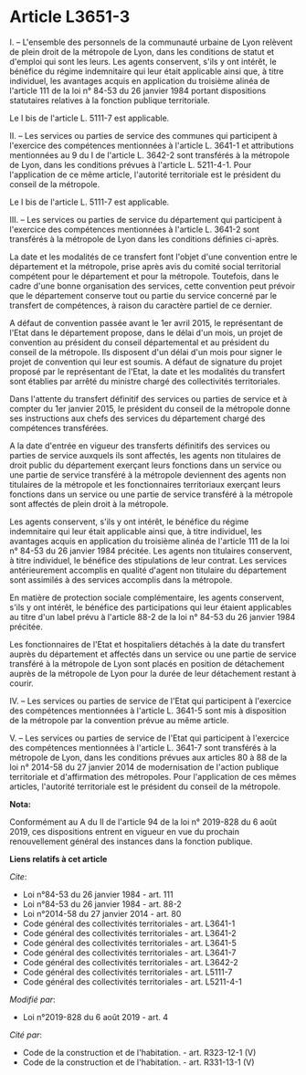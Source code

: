 # Article L3651-3

I. – L'ensemble des personnels de la communauté urbaine de Lyon relèvent de plein droit de la métropole de Lyon, dans les
conditions de statut et d'emploi qui sont les leurs. Les agents conservent, s'ils y ont intérêt, le bénéfice du régime
indemnitaire qui leur était applicable ainsi que, à titre individuel, les avantages acquis en application du troisième alinéa
de l'article 111 de la loi n° 84-53 du 26 janvier 1984 portant dispositions statutaires relatives à la fonction publique
territoriale.

Le I bis de l'article L. 5111-7 est applicable.

II. – Les services ou parties de service des communes qui participent à l'exercice des compétences mentionnées à l'article L.
3641-1 et attributions mentionnées au 9 du I de l'article L. 3642-2 sont transférés à la métropole de Lyon, dans les
conditions prévues à l'article L. 5211-4-1. Pour l'application de ce même article, l'autorité territoriale est le président
du conseil de la métropole.

Le I bis de l'article L. 5111-7 est applicable.

III. – Les services ou parties de service du département qui participent à l'exercice des compétences mentionnées à l'article
L. 3641-2 sont transférés à la métropole de Lyon dans les conditions définies ci-après.

La date et les modalités de ce transfert font l'objet d'une convention entre le département et la métropole, prise après avis
du comité social territorial compétent pour le département et pour la métropole. Toutefois, dans le cadre d'une bonne
organisation des services, cette convention peut prévoir que le département conserve tout ou partie du service concerné par
le transfert de compétences, à raison du caractère partiel de ce dernier.

A défaut de convention passée avant le 1er avril 2015, le représentant de l'Etat dans le département propose, dans le délai
d'un mois, un projet de convention au président du conseil départemental et au président du conseil de la métropole. Ils
disposent d'un délai d'un mois pour signer le projet de convention qui leur est soumis. A défaut de signature du projet
proposé par le représentant de l'Etat, la date et les modalités du transfert sont établies par arrêté du ministre chargé des
collectivités territoriales.

Dans l'attente du transfert définitif des services ou parties de service et à compter du 1er janvier 2015, le président du
conseil de la métropole donne ses instructions aux chefs des services du département chargé des compétences transférées.

A la date d'entrée en vigueur des transferts définitifs des services ou parties de service auxquels ils sont affectés, les
agents non titulaires de droit public du département exerçant leurs fonctions dans un service ou une partie de service
transféré à la métropole deviennent des agents non titulaires de la métropole et les fonctionnaires territoriaux exerçant
leurs fonctions dans un service ou une partie de service transféré à la métropole sont affectés de plein droit à la
métropole.

Les agents conservent, s'ils y ont intérêt, le bénéfice du régime indemnitaire qui leur était applicable ainsi que, à titre
individuel, les avantages acquis en application du troisième alinéa de l'article 111 de la loi n° 84-53 du 26 janvier 1984
précitée. Les agents non titulaires conservent, à titre individuel, le bénéfice des stipulations de leur contrat. Les
services antérieurement accomplis en qualité d'agent non titulaire du département sont assimilés à des services accomplis
dans la métropole.

En matière de protection sociale complémentaire, les agents conservent, s'ils y ont intérêt, le bénéfice des participations
qui leur étaient applicables au titre d'un label prévu à l'article 88-2 de la loi n° 84-53 du 26 janvier 1984 précitée.

Les fonctionnaires de l'Etat et hospitaliers détachés à la date du transfert auprès du département et affectés dans un
service ou une partie de service transféré à la métropole de Lyon sont placés en position de détachement auprès de la
métropole de Lyon pour la durée de leur détachement restant à courir.

IV. – Les services ou parties de service de l'Etat qui participent à l'exercice des compétences mentionnées à l'article L.
3641-5 sont mis à disposition de la métropole par la convention prévue au même article.

V. – Les services ou parties de service de l'Etat qui participent à l'exercice des compétences mentionnées à l'article L.
3641-7 sont transférés à la métropole de Lyon, dans les conditions prévues aux articles 80 à 88 de la loi n° 2014-58 du 27
janvier 2014 de modernisation de l'action publique territoriale et d'affirmation des métropoles. Pour l'application de ces
mêmes articles, l'autorité territoriale est le président du conseil de la métropole.

**Nota:**

Conformément au A du II de l'article 94 de la loi n° 2019-828 du 6 août 2019, ces dispositions entrent en vigueur en vue du
prochain renouvellement général des instances dans la fonction publique.

**Liens relatifs à cet article**

_Cite_:

  - Loi n°84-53 du 26 janvier 1984 - art. 111
  - Loi n°84-53 du 26 janvier 1984 - art. 88-2
  - Loi n°2014-58 du 27 janvier 2014 - art. 80
  - Code général des collectivités territoriales - art. L3641-1
  - Code général des collectivités territoriales - art. L3641-2
  - Code général des collectivités territoriales - art. L3641-5
  - Code général des collectivités territoriales - art. L3641-7
  - Code général des collectivités territoriales - art. L3642-2
  - Code général des collectivités territoriales - art. L5111-7
  - Code général des collectivités territoriales - art. L5211-4-1

_Modifié par_:

  - Loi n°2019-828 du 6 août 2019 - art. 4

_Cité par_:

  - Code de la construction et de l'habitation. - art. R323-12-1 (V)
  - Code de la construction et de l'habitation. - art. R331-13-1 (V)
